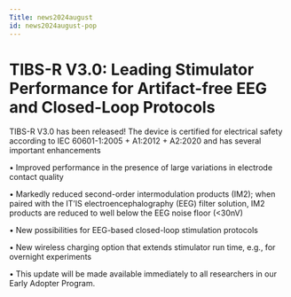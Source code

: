```yaml
---
Title: news2024august
id: news2024august-pop
---
```

# TIBS-R V3.0: Leading Stimulator Performance for Artifact-free EEG and Closed-Loop Protocols

TIBS-R V3.0 has been released! The device is certified for electrical safety according to IEC 60601-1:2005 + A1:2012 + A2:2020 and has several important enhancements

• Improved performance in the presence of large variations in electrode contact quality

• Markedly reduced second-order intermodulation products (IM2); when paired with the IT’IS electroencephalography (EEG) filter solution, IM2 products are reduced to well below the EEG noise floor (<30nV)

• New possibilities for EEG-based closed-loop stimulation protocols

• New wireless charging option that extends stimulator run time, e.g., for overnight experiments

• This update will be made available immediately to all researchers in our Early Adopter Program.
